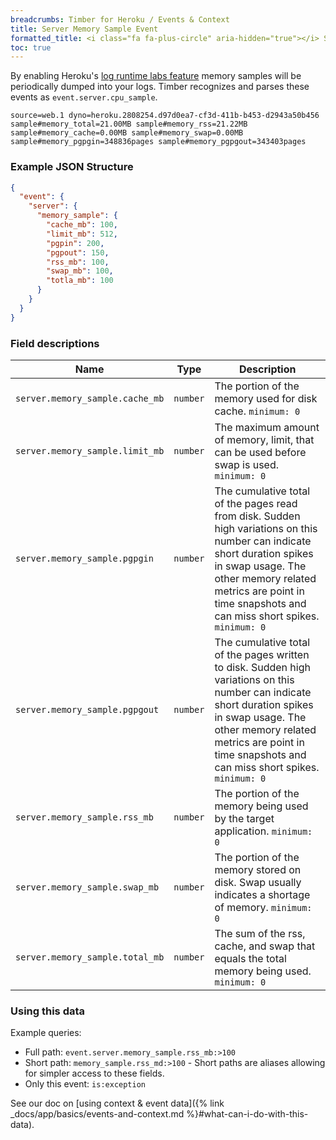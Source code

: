 ```yaml
---
breadcrumbs: Timber for Heroku / Events & Context
title: Server Memory Sample Event
formatted_title: <i class="fa fa-plus-circle" aria-hidden="true"></i> Server Memory Sample Event
toc: true
---
```


By enabling Heroku's [log runtime labs feature](https://devcenter.heroku.com/articles/log-runtime-metrics)
memory samples will be periodically dumped into your logs. Timber recognizes and parses these events
as `event.server.cpu_sample`.

```
source=web.1 dyno=heroku.2808254.d97d0ea7-cf3d-411b-b453-d2943a50b456 sample#memory_total=21.00MB sample#memory_rss=21.22MB sample#memory_cache=0.00MB sample#memory_swap=0.00MB sample#memory_pgpgin=348836pages sample#memory_pgpgout=343403pages
```

### Example JSON Structure

```json
{
  "event": {
    "server": {
      "memory_sample": {
        "cache_mb": 100,
        "limit_mb": 512,
        "pgpin": 200,
        "pgpout": 150,
        "rss_mb": 100,
        "swap_mb": 100,
        "totla_mb": 100
      }
    }
  }
}
```

### Field descriptions

Name | Type | Description
-----|------|------------
`server.memory_sample.cache_mb` | `number` | The portion of the memory used for disk cache. `minimum: 0`
`server.memory_sample.limit_mb` | `number` | The maximum amount of memory, limit, that can be used before swap is used. `minimum: 0`
`server.memory_sample.pgpgin` | `number` | The cumulative total of the pages read from disk. Sudden high variations on this number can indicate short duration spikes in swap usage. The other memory related metrics are point in time snapshots and can miss short spikes. `minimum: 0`
`server.memory_sample.pgpgout` | `number` | The cumulative total of the pages written to disk. Sudden high variations on this number can indicate short duration spikes in swap usage. The other memory related metrics are point in time snapshots and can miss short spikes. `minimum: 0`
`server.memory_sample.rss_mb` | `number` | The portion of the memory being used by the target application. `minimum: 0`
`server.memory_sample.swap_mb` | `number` | The portion of the memory stored on disk. Swap usually indicates a shortage of memory. `minimum: 0`
`server.memory_sample.total_mb` | `number` | The sum of the rss, cache, and swap that equals the total memory being used. `minimum: 0`

### Using this data

Example queries:

* Full path: `event.server.memory_sample.rss_mb:>100`
* Short path: `memory_sample.rss_md:>100` - Short paths are aliases allowing for simpler access to these fields.
* Only this event: `is:exception`


See our doc on [using context & event data]({% link _docs/app/basics/events-and-context.md %}#what-can-i-do-with-this-data).